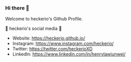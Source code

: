### Hi there 👋

Welcome to heckerio's Github Profile.

📱 heckerio's social media 📱
- Website: https://heckerio.github.io/
- Instagram: https://www.instagram.com/heckerio/
- Twitter: https://twitter.com/heckerioXD
- LinkedIn: https://www.linkedin.com/in/henrylawjunwei/
